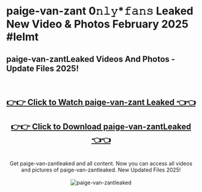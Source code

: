 # paige-van-zant 0𝚗𝚕𝚢*𝚏𝚊𝚗𝚜 Leaked New Video & Photos February 2025 #lelmt

<h2>paige-van-zantLeaked Videos And Photos - Update Files 2025!</h2>
<br>
<div align="center">
<h2><a href="https://mediaupload.pro?title=paige-van-zant&ref=11F" rel="nofollow">👉👉 Click to Watch paige-van-zant Leaked 👈👈</a></h2>
<h2><a href="https://mediaupload.pro?title=paige-van-zant&ref=11F" rel="nofollow">👉👉 Click to Download paige-van-zantLeaked 👈👈</a></h2>
<br>
Get paige-van-zantleaked and all content. Now you can access all videos and pictures of paige-van-zantleaked. New Updated Files 2025!
<br>
<br>
<a href="https://mediaupload.pro?title=paige-van-zant&ref=11F" rel="nofollow" data-target="animated-image.originalLink"><img src="https://i.ibb.co/Gkj2r4b/banner.png" alt="paige-van-zantleaked" style="max-width: 100%; display: inline-block;" data-target="animated-image.originalImage"></a>
</div>
<br>

